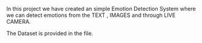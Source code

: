 In this project we have created an simple Emotion Detection System where we can detect emotions from the TEXT , IMAGES and through LIVE CAMERA.

The Dataset is provided in the file.
